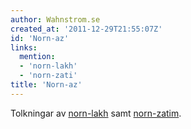 ```yaml
---
author: Wahnstrom.se
created_at: '2011-12-29T21:55:07Z'
id: 'Norn-az'
links:
  mention:
  - 'norn-lakh'
  - 'norn-zati'
title: 'Norn-az'
---
```


Tolkningar av [norn-lakh] samt [norn-zatim].

  [norn-lakh]: norn-lakh
  [norn-zatim]: norn-zati